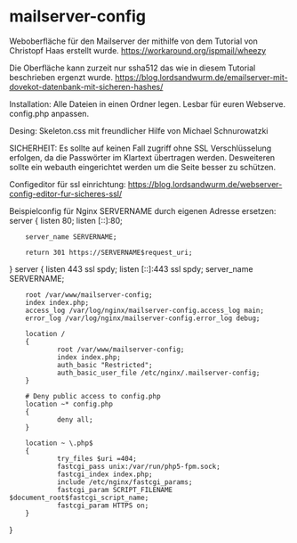 # mailserver-config
Weboberfläche für den Mailserver der mithilfe von dem Tutorial von Christopf Haas erstellt wurde.
https://workaround.org/ispmail/wheezy

Die Oberfläche kann zurzeit nur ssha512 das wie in diesem Tutorial beschrieben ergenzt wurde.
https://blog.lordsandwurm.de/emailserver-mit-dovekot-datenbank-mit-sicheren-hashes/

Installation:
Alle Dateien in einen Ordner legen. Lesbar für euren Webserve.
config.php anpassen.

Desing:
Skeleton.css mit freundlicher Hilfe von Michael Schnurowatzki

SICHERHEIT:
Es sollte auf keinen Fall zugriff ohne SSL Verschlüsselung erfolgen, da die Passwörter im Klartext übertragen werden.
Desweiteren sollte ein webauth eingerichtet werden um die Seite besser zu schützen.

Configeditor für ssl einrichtung: https://blog.lordsandwurm.de/webserver-config-editor-fur-sicheres-ssl/

Beispielconfig für Nginx SERVERNAME durch eigenen Adresse ersetzen:
server
{
        listen 80;
        listen [::]:80;

        server_name SERVERNAME;

        return 301 https://SERVERNAME$request_uri;
}
server
{
        listen 443 ssl spdy;
        listen [::]:443 ssl spdy;
        server_name SERVERNAME;
        
        root /var/www/mailserver-config;
        index index.php;
        access_log /var/log/nginx/mailserver-config.access_log main;
        error_log /var/log/nginx/mailserver-config.error_log debug;

        location /
        {
                root /var/www/mailserver-config;
                index index.php;                
                auth_basic "Restricted";
                auth_basic_user_file /etc/nginx/.mailserver-config;
        }

        # Deny public access to config.php
        location ~* config.php
        { 
                deny all; 
        }

        location ~ \.php$
        {
                try_files $uri =404;
                fastcgi_pass unix:/var/run/php5-fpm.sock;
                fastcgi_index index.php;
                include /etc/nginx/fastcgi_params;
                fastcgi_param SCRIPT_FILENAME $document_root$fastcgi_script_name;
                fastcgi_param HTTPS on;
        }

}

